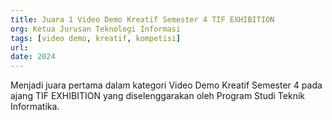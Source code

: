 ```yaml
---
title: Juara 1 Video Demo Kreatif Semester 4 TIF EXHIBITION
org: Ketua Jurusan Teknologi Informasi
tags: [video demo, kreatif, kompetisi]
url: 
date: 2024
---
```


Menjadi juara pertama dalam kategori Video Demo Kreatif Semester 4 pada ajang TIF EXHIBITION yang diselenggarakan oleh Program Studi Teknik Informatika.